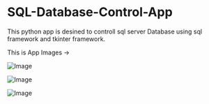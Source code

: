 # SQL-Database-Control-App
This python app is desined to controll sql server Database using sql framework and tkinter framework.

This is App Images ->

![Image](https://github.com/user-attachments/assets/5e9e5d63-7f7a-426c-8db0-b590dc1e4027)

![Image](https://github.com/user-attachments/assets/e59d1cf3-0fcd-46e1-bc93-8bcbdbdbaf57)

![Image](https://github.com/user-attachments/assets/afdca2b3-1c33-4748-808d-165456edc439)
